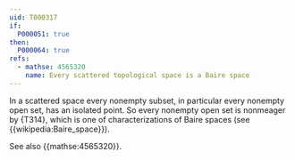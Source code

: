 ```yaml
---
uid: T000317
if:
  P000051: true
then:
  P000064: true
refs:
  - mathse: 4565320
    name: Every scattered topological space is a Baire space
---
```


In a scattered space every nonempty subset, in particular every nonempty open set, has an isolated point.  So every nonempty open set is nonmeager by {T314}, which is one of characterizations of Baire spaces (see {{wikipedia:Baire_space}}).

See also {{mathse:4565320}}.
